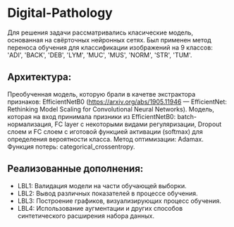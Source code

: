 # Digital-Pathology

Для решения задачи рассматривались класические модель, основанная на свёрточных нейронных сетях. Был применен метод переноса обучения для классификации изображений на 9 классов: 'ADI', 'BACK', 'DEB', 'LYM', 'MUC', 'MUS', 'NORM', 'STR', 'TUM'.

## Архитектура:
Преобученная модель, которую брали в качетве экстрактора признаков: EfficientNetB0 (https://arxiv.org/abs/1905.11946 — EfficientNet: Rethinking Model Scaling for Convolutional Neural Networks).
Модель, которая на вход принимала призники из EfficientNetB0: batch-нормализация, FC layer с некоторыми видами регуляризации, Dropout слоем и FC слоем с иготовой функцией активации (softmax) для определения вероятности класса.
Метод оптимизации: Adamax.
Функция потерь: categorical_crossentropy.

## Реализованные дополнения:
  * LBL1: Валидация модели на части обучающей выборки.
  * LBL2: Вывод различных показателей в процессе обучения.
  * LBL3: Построение графиков, визуализирующих процесс обучения.
  * LBL4: Использование аугментации и других способов синтетического расширения набора данных.

